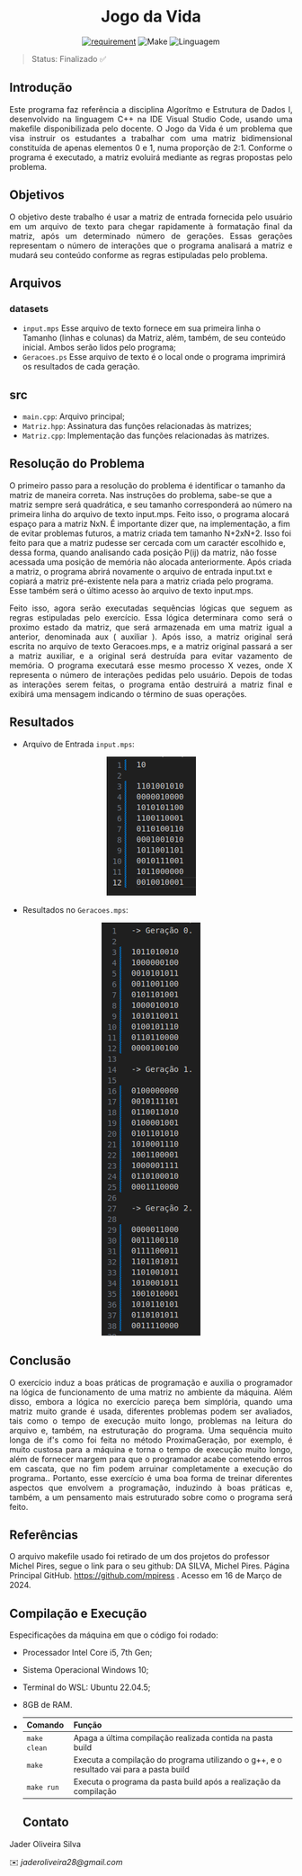 <h1 align='center'>Jogo da Vida</h1>

<div align = "center" >

[![requirement](https://img.shields.io/badge/IDE-Visual%20Studio%20Code-informational)](https://code.visualstudio.com/docs/?dv=linux64_deb)
![Make](https://img.shields.io/badge/Compilacao-Make-orange)
![Linguagem](https://img.shields.io/badge/Linguagem-C%2B%2B-blue)
</div>

> Status: Finalizado ✅

## Introdução
<p align="justify">
Este programa faz referência a disciplina Algorítmo e Estrutura de Dados I, desenvolvido na linguagem C++ na IDE Visual Studio Code, usando uma makefile disponibilizada pelo docente. O Jogo da Vida é um problema que visa instruir os estudantes a trabalhar com uma matriz bidimensional constituída de apenas elementos 0 e 1, numa proporção de 2:1. Conforme o programa é executado, a matriz evoluirá mediante as regras propostas pelo problema.
</p>

## Objetivos

<p align='justify'>
O objetivo deste trabalho é usar a matriz de entrada fornecida pelo usuário em um arquivo de texto para chegar rapidamente à formatação final da matriz, após um determinado número de gerações. Essas gerações representam o número de interações que o programa analisará a matriz e mudará seu conteúdo conforme as regras estipuladas pelo problema.
</p>

## Arquivos
### datasets
- ``` input.mps ``` Esse arquivo de texto fornece em sua primeira linha o Tamanho (linhas e colunas) da Matriz, além, também, de seu conteúdo inicial. Ambos serão lidos pelo programa;
- ``` Geracoes.ps ``` Esse arquivo de texto é o local onde o programa imprimirá os resultados de cada geração.

## src
- ``` main.cpp ```: Arquivo principal;
- ``` Matriz.hpp ```: Assinatura das funções relacionadas às matrizes;
- ``` Matriz.cpp ```: Implementação das funções relacionadas às matrizes.

## Resolução do Problema
<p aligh='justify'>
O primeiro passo para a resolução do problema é identificar o tamanho da matriz de maneira correta. Nas instruções do problema, sabe-se que a matriz sempre será quadrática, e seu tamanho corresponderá ao número na primeira linha do arquivo de texto input.mps. Feito isso, o programa alocará espaço para a matriz NxN. É importante dizer que, na implementação, a fim de evitar problemas futuros, a matriz criada tem tamanho N+2xN+2. Isso foi feito para que a matriz pudesse ser cercada com um caractér escolhido e, dessa forma, quando analisando cada posição P(ij) da matriz, não fosse acessada uma posição de memória não alocada anteriormente. Após criada a matriz, o programa abrirá novamente o arquivo de entrada input.txt e copiará a matriz pré-existente nela para a matriz criada pelo programa. Esse também será o último acesso ào arquivo de texto input.mps.
</p>

<p align='justify'> 
Feito isso, agora serão executadas sequências lógicas que seguem as regras estipuladas pelo exercício. Essa lógica determinara como será o proximo estado da matriz, que será armazenada em uma matriz igual a anterior, denominada aux ( auxiliar ). Após isso, a matriz original será escrita no arquivo de texto Geracoes.mps, e a matriz original passará a ser a matriz auxiliar, e a original será destruída para evitar vazamento de memória. O programa executará esse mesmo processo X vezes, onde X representa o número de interações pedidas pelo usuário. Depois de todas as interações serem feitas, o programa então destruirá a matriz final e exibirá uma mensagem indicando o término de suas operações.
</p>

## Resultados
- Arquivo de Entrada ``` input.mps ```:
<p align="center"><img src="imgs/Input.mps.png"></p>

- Resultados no ``` Geracoes.mps ```:
<p align="center"><img src="imgs/Geracoes.mps.png"></p>

## Conclusão
<p align="justify">
O exercício induz a boas práticas de programação e auxilia o programador na lógica de funcionamento de uma matriz no ambiente da máquina. Além disso, embora a lógica no exercício pareça bem simplória, quando uma matriz muito grande é usada, diferentes problemas podem ser avaliados, tais como o tempo de execução muito longo, problemas na leitura do arquivo e, também, na estruturação do programa. Uma sequência muito longa de if's como foi feita no método ProximaGeração, por exemplo, é muito custosa para a máquina e torna o tempo de execução muito longo, além de fornecer margem para que o programador acabe cometendo erros em cascata, que no fim podem arruinar completamente a execução do programa.. Portanto, esse exercício é uma boa forma de treinar diferentes aspectos que envolvem a programação, induzindo à boas práticas e, também, a um pensamento mais estruturado sobre como o programa será feito.
</p>

## Referências
O arquivo makefile usado foi retirado de um dos projetos do professor Michel Pires, segue o link para o seu github:
DA SILVA, Michel Pires. Página Principal GitHub. <a> https://github.com/mpiress </a>. Acesso em 16 de Março de 2024.

## Compilação e Execução

 Especificações da máquina em que o código foi rodado:
  * Processador Intel Core i5, 7th Gen;
  * Sistema Operacional Windows 10;
  * Terminal do WSL: Ubuntu 22.04.5;
  * 8GB de RAM.
* | Comando                |  Função                                                                                           |                     
  | -----------------------| ------------------------------------------------------------------------------------------------- |
  |  `make clean`          | Apaga a última compilação realizada contida na pasta build                                        |
  |  `make`                | Executa a compilação do programa utilizando o g++, e o resultado vai para a pasta build           |
  |  `make run`            | Executa o programa da pasta build após a realização da compilação                                 |

  ## Contato
<p align='justify'> Jader Oliveira Silva </p>
✉️ <i>jaderoliveira28@gmail.com</i>

  

